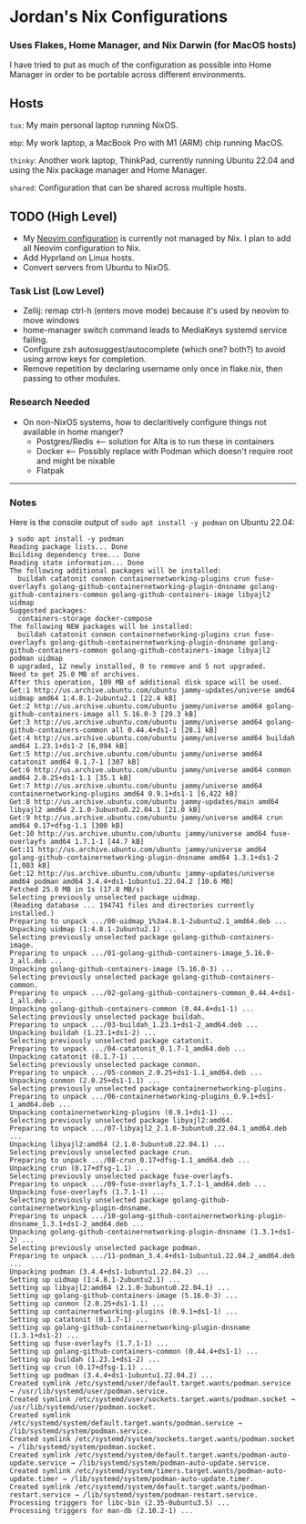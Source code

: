 # Jordan's Nix Configurations

### Uses Flakes, Home Manager, and Nix Darwin (for MacOS hosts)

I have tried to put as much of the configuration as possible into Home Manager in order to be portable across different environments.

## Hosts

`tux`: My main personal laptop running NixOS.

`mbp`: My work laptop, a MacBook Pro with M1 (ARM) chip running MacOS.

`thinky`: Another work laptop, ThinkPad, currently running Ubuntu 22.04 and using the Nix package manager and Home Manager.

`shared`: Configuration that can be shared across multiple hosts.

## TODO (High Level)

- My [Neovim configuration](https://github.com/jordan-bravo/nvim) is currently not managed by Nix.  I plan to add all Neovim configuration to Nix.
- Add Hyprland on Linux hosts.
- Convert servers from Ubuntu to NixOS.

### Task List (Low Level)

- Zellij: remap ctrl-h (enters move mode) because it's used by neovim to move windows
- home-manager switch command leads to MediaKeys systemd service failing.
- Configure zsh autosuggest/autocomplete (which one? both?) to avoid using arrow keys for completion.
- Remove repetition by declaring username only once in flake.nix, then passing to other modules.

### Research Needed

- On non-NixOS systems, how to declaritively configure things not available in home manger?
    - Postgres/Redis <-- solution for Alta is to run these in containers
    - Docker <-- Possibly replace with Podman which doesn't require root and might be nixable
    - Flatpak

---

### Notes

Here is the console output of `sudo apt install -y podman` on Ubuntu 22.04:
```
❯ sudo apt install -y podman
Reading package lists... Done
Building dependency tree... Done
Reading state information... Done
The following additional packages will be installed:
  buildah catatonit conmon containernetworking-plugins crun fuse-overlayfs golang-github-containernetworking-plugin-dnsname golang-github-containers-common golang-github-containers-image libyajl2 uidmap
Suggested packages:
  containers-storage docker-compose
The following NEW packages will be installed:
  buildah catatonit conmon containernetworking-plugins crun fuse-overlayfs golang-github-containernetworking-plugin-dnsname golang-github-containers-common golang-github-containers-image libyajl2 podman uidmap
0 upgraded, 12 newly installed, 0 to remove and 5 not upgraded.
Need to get 25.0 MB of archives.
After this operation, 109 MB of additional disk space will be used.
Get:1 http://us.archive.ubuntu.com/ubuntu jammy-updates/universe amd64 uidmap amd64 1:4.8.1-2ubuntu2.1 [22.4 kB]
Get:2 http://us.archive.ubuntu.com/ubuntu jammy/universe amd64 golang-github-containers-image all 5.16.0-3 [29.3 kB]
Get:3 http://us.archive.ubuntu.com/ubuntu jammy/universe amd64 golang-github-containers-common all 0.44.4+ds1-1 [28.1 kB]
Get:4 http://us.archive.ubuntu.com/ubuntu jammy/universe amd64 buildah amd64 1.23.1+ds1-2 [6,094 kB]
Get:5 http://us.archive.ubuntu.com/ubuntu jammy/universe amd64 catatonit amd64 0.1.7-1 [307 kB]
Get:6 http://us.archive.ubuntu.com/ubuntu jammy/universe amd64 conmon amd64 2.0.25+ds1-1.1 [35.1 kB]
Get:7 http://us.archive.ubuntu.com/ubuntu jammy/universe amd64 containernetworking-plugins amd64 0.9.1+ds1-1 [6,422 kB]
Get:8 http://us.archive.ubuntu.com/ubuntu jammy-updates/main amd64 libyajl2 amd64 2.1.0-3ubuntu0.22.04.1 [21.0 kB]
Get:9 http://us.archive.ubuntu.com/ubuntu jammy/universe amd64 crun amd64 0.17+dfsg-1.1 [300 kB]
Get:10 http://us.archive.ubuntu.com/ubuntu jammy/universe amd64 fuse-overlayfs amd64 1.7.1-1 [44.7 kB]
Get:11 http://us.archive.ubuntu.com/ubuntu jammy/universe amd64 golang-github-containernetworking-plugin-dnsname amd64 1.3.1+ds1-2 [1,083 kB]
Get:12 http://us.archive.ubuntu.com/ubuntu jammy-updates/universe amd64 podman amd64 3.4.4+ds1-1ubuntu1.22.04.2 [10.6 MB]
Fetched 25.0 MB in 1s (17.8 MB/s)   
Selecting previously unselected package uidmap.
(Reading database ... 194741 files and directories currently installed.)
Preparing to unpack .../00-uidmap_1%3a4.8.1-2ubuntu2.1_amd64.deb ...
Unpacking uidmap (1:4.8.1-2ubuntu2.1) ...
Selecting previously unselected package golang-github-containers-image.
Preparing to unpack .../01-golang-github-containers-image_5.16.0-3_all.deb ...
Unpacking golang-github-containers-image (5.16.0-3) ...
Selecting previously unselected package golang-github-containers-common.
Preparing to unpack .../02-golang-github-containers-common_0.44.4+ds1-1_all.deb ...
Unpacking golang-github-containers-common (0.44.4+ds1-1) ...
Selecting previously unselected package buildah.
Preparing to unpack .../03-buildah_1.23.1+ds1-2_amd64.deb ...
Unpacking buildah (1.23.1+ds1-2) ...
Selecting previously unselected package catatonit.
Preparing to unpack .../04-catatonit_0.1.7-1_amd64.deb ...
Unpacking catatonit (0.1.7-1) ...
Selecting previously unselected package conmon.
Preparing to unpack .../05-conmon_2.0.25+ds1-1.1_amd64.deb ...
Unpacking conmon (2.0.25+ds1-1.1) ...
Selecting previously unselected package containernetworking-plugins.
Preparing to unpack .../06-containernetworking-plugins_0.9.1+ds1-1_amd64.deb ...
Unpacking containernetworking-plugins (0.9.1+ds1-1) ...
Selecting previously unselected package libyajl2:amd64.
Preparing to unpack .../07-libyajl2_2.1.0-3ubuntu0.22.04.1_amd64.deb ...
Unpacking libyajl2:amd64 (2.1.0-3ubuntu0.22.04.1) ...
Selecting previously unselected package crun.
Preparing to unpack .../08-crun_0.17+dfsg-1.1_amd64.deb ...
Unpacking crun (0.17+dfsg-1.1) ...
Selecting previously unselected package fuse-overlayfs.
Preparing to unpack .../09-fuse-overlayfs_1.7.1-1_amd64.deb ...
Unpacking fuse-overlayfs (1.7.1-1) ...
Selecting previously unselected package golang-github-containernetworking-plugin-dnsname.
Preparing to unpack .../10-golang-github-containernetworking-plugin-dnsname_1.3.1+ds1-2_amd64.deb ...
Unpacking golang-github-containernetworking-plugin-dnsname (1.3.1+ds1-2) ...
Selecting previously unselected package podman.
Preparing to unpack .../11-podman_3.4.4+ds1-1ubuntu1.22.04.2_amd64.deb ...
Unpacking podman (3.4.4+ds1-1ubuntu1.22.04.2) ...
Setting up uidmap (1:4.8.1-2ubuntu2.1) ...
Setting up libyajl2:amd64 (2.1.0-3ubuntu0.22.04.1) ...
Setting up golang-github-containers-image (5.16.0-3) ...
Setting up conmon (2.0.25+ds1-1.1) ...
Setting up containernetworking-plugins (0.9.1+ds1-1) ...
Setting up catatonit (0.1.7-1) ...
Setting up golang-github-containernetworking-plugin-dnsname (1.3.1+ds1-2) ...
Setting up fuse-overlayfs (1.7.1-1) ...
Setting up golang-github-containers-common (0.44.4+ds1-1) ...
Setting up buildah (1.23.1+ds1-2) ...
Setting up crun (0.17+dfsg-1.1) ...
Setting up podman (3.4.4+ds1-1ubuntu1.22.04.2) ...
Created symlink /etc/systemd/user/default.target.wants/podman.service → /usr/lib/systemd/user/podman.service.
Created symlink /etc/systemd/user/sockets.target.wants/podman.socket → /usr/lib/systemd/user/podman.socket.
Created symlink /etc/systemd/system/default.target.wants/podman.service → /lib/systemd/system/podman.service.
Created symlink /etc/systemd/system/sockets.target.wants/podman.socket → /lib/systemd/system/podman.socket.
Created symlink /etc/systemd/system/default.target.wants/podman-auto-update.service → /lib/systemd/system/podman-auto-update.service.
Created symlink /etc/systemd/system/timers.target.wants/podman-auto-update.timer → /lib/systemd/system/podman-auto-update.timer.
Created symlink /etc/systemd/system/default.target.wants/podman-restart.service → /lib/systemd/system/podman-restart.service.
Processing triggers for libc-bin (2.35-0ubuntu3.5) ...
Processing triggers for man-db (2.10.2-1) ...

```

